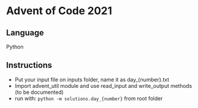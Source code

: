 # Advent of Code 2021
## Language
Python

## Instructions
- Put your input file on inputs folder, name it as day_{number}.txt
- Import advent_util module and use read_input and write_output methods (to be documented)
- run with: `python -m solutions.day_{number}` from root folder
